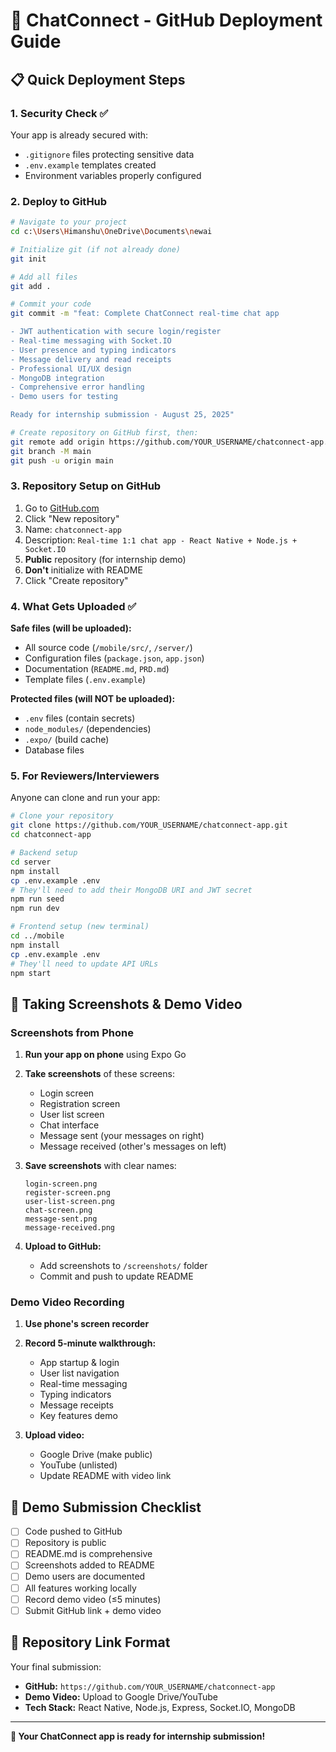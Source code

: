 # 🚀 ChatConnect - GitHub Deployment Guide

## 📋 Quick Deployment Steps

### 1. **Security Check** ✅
Your app is already secured with:
- `.gitignore` files protecting sensitive data
- `.env.example` templates created
- Environment variables properly configured

### 2. **Deploy to GitHub** 

```bash
# Navigate to your project
cd c:\Users\Himanshu\OneDrive\Documents\newai

# Initialize git (if not already done)
git init

# Add all files
git add .

# Commit your code
git commit -m "feat: Complete ChatConnect real-time chat app

- JWT authentication with secure login/register
- Real-time messaging with Socket.IO
- User presence and typing indicators
- Message delivery and read receipts
- Professional UI/UX design
- MongoDB integration
- Comprehensive error handling
- Demo users for testing

Ready for internship submission - August 25, 2025"

# Create repository on GitHub first, then:
git remote add origin https://github.com/YOUR_USERNAME/chatconnect-app.git
git branch -M main
git push -u origin main
```

### 3. **Repository Setup on GitHub**

1. Go to [GitHub.com](https://github.com)
2. Click "New repository"
3. Name: `chatconnect-app`
4. Description: `Real-time 1:1 chat app - React Native + Node.js + Socket.IO`
5. **Public** repository (for internship demo)
6. **Don't** initialize with README
7. Click "Create repository"

### 4. **What Gets Uploaded** ✅

**Safe files (will be uploaded):**
- All source code (`/mobile/src/`, `/server/`)
- Configuration files (`package.json`, `app.json`)
- Documentation (`README.md`, `PRD.md`)
- Template files (`.env.example`)

**Protected files (will NOT be uploaded):**
- `.env` files (contain secrets)
- `node_modules/` (dependencies)
- `.expo/` (build cache)
- Database files

### 5. **For Reviewers/Interviewers**

Anyone can clone and run your app:

```bash
# Clone your repository
git clone https://github.com/YOUR_USERNAME/chatconnect-app.git
cd chatconnect-app

# Backend setup
cd server
npm install
cp .env.example .env
# They'll need to add their MongoDB URI and JWT secret
npm run seed
npm run dev

# Frontend setup (new terminal)
cd ../mobile
npm install
cp .env.example .env
# They'll need to update API URLs
npm start
```

## 📱 Taking Screenshots & Demo Video

### Screenshots from Phone
1. **Run your app on phone** using Expo Go
2. **Take screenshots** of these screens:
   - Login screen
   - Registration screen  
   - User list screen
   - Chat interface
   - Message sent (your messages on right)
   - Message received (other's messages on left)

3. **Save screenshots** with clear names:
   ```
   login-screen.png
   register-screen.png
   user-list-screen.png
   chat-screen.png
   message-sent.png
   message-received.png
   ```

4. **Upload to GitHub:**
   - Add screenshots to `/screenshots/` folder
   - Commit and push to update README

### Demo Video Recording
1. **Use phone's screen recorder**
2. **Record 5-minute walkthrough:**
   - App startup & login
   - User list navigation
   - Real-time messaging
   - Typing indicators
   - Message receipts
   - Key features demo

3. **Upload video:**
   - Google Drive (make public)
   - YouTube (unlisted)
   - Update README with video link

## 🎯 Demo Submission Checklist

- [ ] Code pushed to GitHub
- [ ] Repository is public
- [ ] README.md is comprehensive
- [ ] Screenshots added to README
- [ ] Demo users are documented
- [ ] All features working locally
- [ ] Record demo video (≤5 minutes)
- [ ] Submit GitHub link + demo video

## 🔗 Repository Link Format

Your final submission:
- **GitHub:** `https://github.com/YOUR_USERNAME/chatconnect-app`
- **Demo Video:** Upload to Google Drive/YouTube
- **Tech Stack:** React Native, Node.js, Express, Socket.IO, MongoDB

---

**🎉 Your ChatConnect app is ready for internship submission!**
